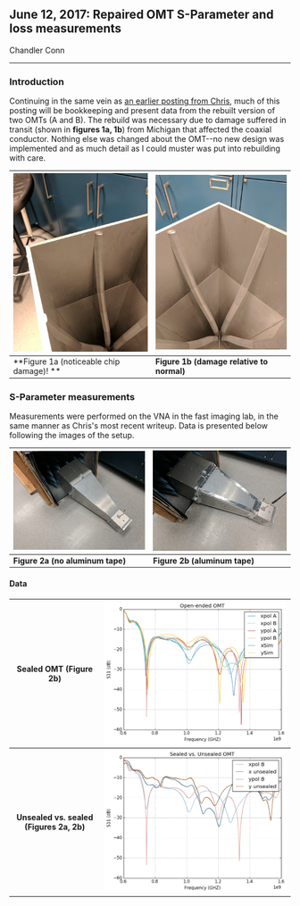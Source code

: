 ## June 12, 2017: Repaired OMT S-Parameter and loss measurements
Chandler Conn
<hr>

### Introduction
Continuing in the same vein as [an earlier posting from Chris](../20170321_new_omt "Click me! :)"), much of this posting will be bookkeeping and present data from the rebuilt version of two OMTs (A and B). The rebuild was necessary due to damage suffered in transit (shown in **figures 1a, 1b**) from Michigan that affected the coaxial conductor. Nothing else was changed about the OMT--no new design was implemented and as much detail as I could muster was put into rebuilding with care.

| ![alt-text](../20170612_Repaired_OMT/IMG_20170609_154321.jpg "ouch!")|![alt-text](../20170612_Repaired_OMT/IMG_20170609_154324.jpg "not so bad!") |
|:---|:---|
| **Figure 1a (noticeable chip damage)! **| **Figure 1b (damage relative to normal)**|
### S-Parameter measurements
Measurements were performed on the VNA in the fast imaging lab, in the same manner as Chris's most recent writeup. Data is presented below following the images of the setup.

|![alt-text](../20170612_Repaired_OMT/IMG_20170609_160131.jpg "No tape") | ![alt-text](../20170612_Repaired_OMT/IMG_20170609_161634.jpg "Tape")|
|:----|:----|
|**Figure 2a (no aluminum tape)** | **Figure 2b (aluminum tape)**|

#### Data
| Sealed OMT (Figure 2b) | ![alt-text](../20170612_Repaired_OMT/OMT_S11.png "Taped") |
|:---:|:---:|
|**Unsealed vs. sealed (Figures 2a, 2b)**| ![alt-text](../20170612_Repaired_OMT/OMT_unsealed.png)|
